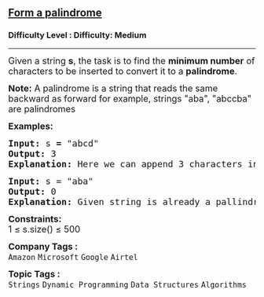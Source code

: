 <h2><a href="https://www.geeksforgeeks.org/problems/form-a-palindrome2544/1?page=10&category=Strings&sortBy=submissions">Form a palindrome</a></h2><h3>Difficulty Level : Difficulty: Medium</h3><hr><div class="problems_problem_content__Xm_eO"><p><span style="font-size: 18px;">Given a string <strong>s</strong>, the task is to find the <strong>minimum number</strong> of characters to be inserted to convert it to a <strong>palindrome</strong>.</span></p>
<p><span style="font-size: 18px;"><strong>Note:</strong> A palindrome is a string that reads the same backward as forward for example, strings "aba", "abccba" are palindromes</span></p>
<p><span style="font-size: 18px;"><strong>Examples:</strong></span></p>
<pre><span style="font-size: 18px;"><strong>Input: </strong>s<strong> = </strong>"abcd"</span>
<span style="font-size: 18px;"><strong>Output: </strong>3</span>
<span style="font-size: 18px;"><strong>Explanation: </strong>Here we can append 3 characters in the beginning and the resultant string will be a palindrome "dcbabcd".</span></pre>
<pre><span style="font-size: 18px;"><strong>Input: </strong>s = "aba"</span>
<span style="font-size: 18px;"><strong>Output: </strong>0</span>
<span style="font-size: 18px;"><strong>Explanation: </strong>Given string is already a pallindrome hence no insertions are required.</span></pre>
<p><span style="font-size: 18px;"><strong>Constraints:</strong><br>1 ≤ s.size() ≤ 500</span></p></div><p><span style=font-size:18px><strong>Company Tags : </strong><br><code>Amazon</code>&nbsp;<code>Microsoft</code>&nbsp;<code>Google</code>&nbsp;<code>Airtel</code>&nbsp;<br><p><span style=font-size:18px><strong>Topic Tags : </strong><br><code>Strings</code>&nbsp;<code>Dynamic Programming</code>&nbsp;<code>Data Structures</code>&nbsp;<code>Algorithms</code>&nbsp;